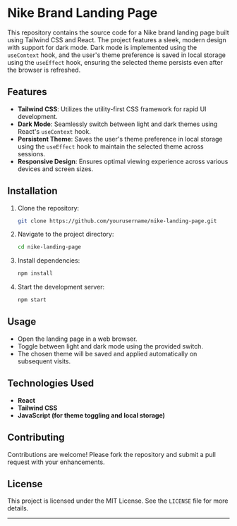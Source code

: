 # Nike Brand Landing Page

This repository contains the source code for a Nike brand landing page built using Tailwind CSS and React. The project features a sleek, modern design with support for dark mode. Dark mode is implemented using the `useContext` hook, and the user's theme preference is saved in local storage using the `useEffect` hook, ensuring the selected theme persists even after the browser is refreshed.

## Features

- **Tailwind CSS**: Utilizes the utility-first CSS framework for rapid UI development.
- **Dark Mode**: Seamlessly switch between light and dark themes using React's `useContext` hook.
- **Persistent Theme**: Saves the user's theme preference in local storage using the `useEffect` hook to maintain the selected theme across sessions.
- **Responsive Design**: Ensures optimal viewing experience across various devices and screen sizes.

## Installation

1. Clone the repository:
   ```bash
   git clone https://github.com/yourusername/nike-landing-page.git
   ```
2. Navigate to the project directory:
   ```bash
   cd nike-landing-page
   ```
3. Install dependencies:
   ```bash
   npm install
   ```
4. Start the development server:
   ```bash
   npm start
   ```

## Usage

- Open the landing page in a web browser.
- Toggle between light and dark mode using the provided switch.
- The chosen theme will be saved and applied automatically on subsequent visits.

## Technologies Used

- **React**
- **Tailwind CSS**
- **JavaScript (for theme toggling and local storage)**

## Contributing

Contributions are welcome! Please fork the repository and submit a pull request with your enhancements.

## License

This project is licensed under the MIT License. See the `LICENSE` file for more details.

---
